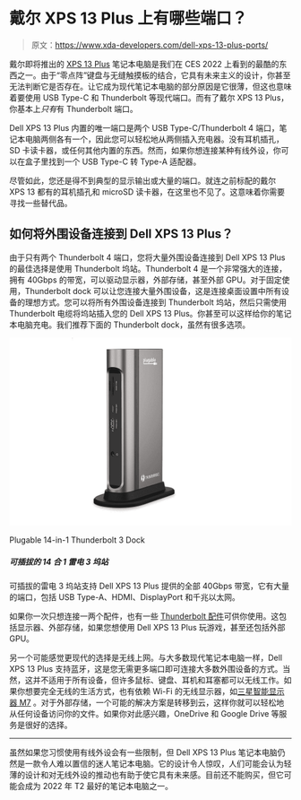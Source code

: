 # 戴尔 XPS 13 Plus 上有哪些端口？

> 原文：<https://www.xda-developers.com/dell-xps-13-plus-ports/>

戴尔即将推出的 [XPS 13 Plus](https://www.xda-developers.com/dell-xps-13-plus/) 笔记本电脑是我们在 CES 2022 上看到的最酷的东西之一。由于“零点阵”键盘与无缝触摸板的结合，它具有未来主义的设计，你甚至无法判断它是否存在。让它成为现代笔记本电脑的部分原因是它很薄，但这也意味着要使用 USB Type-C 和 Thunderbolt 等现代端口。而有了戴尔 XPS 13 Plus，你基本上*只有*有 Thunderbolt 端口。

Dell XPS 13 Plus 内置的唯一端口是两个 USB Type-C/Thunderbolt 4 端口，笔记本电脑两侧各有一个，因此您可以轻松地从两侧插入充电器。没有耳机插孔，SD 卡读卡器，或任何其他内置的东西。然而，如果你想连接某种有线外设，你可以在盒子里找到一个 USB Type-C 转 Type-A 适配器。

尽管如此，您还是得不到典型的显示输出或大量的端口。就连之前标配的戴尔 XPS 13 都有的耳机插孔和 microSD 读卡器，在这里也不见了。这意味着你需要寻找一些替代品。

## 如何将外围设备连接到 Dell XPS 13 Plus？

由于只有两个 Thunderbolt 4 端口，您将大量外围设备连接到 Dell XPS 13 Plus 的最佳选择是使用 Thunderbolt 坞站。Thunderbolt 4 是一个非常强大的连接，拥有 40Gbps 的带宽，可以驱动显示器，外部存储，甚至外部 GPU。对于固定使用，Thunderbolt dock 可以让您连接大量外围设备，这是连接桌面设置中所有设备的理想方式。您可以将所有外围设备连接到 Thunderbolt 坞站，然后只需使用 Thunderbolt 电缆将坞站插入您的 Dell XPS 13 Plus。你甚至可以这样给你的笔记本电脑充电。我们推荐下面的 Thunderbolt dock，虽然有很多选项。

 <picture>![If you w-ant to add a lot of ports to your Samsung Galaxy Book 2 Pro, this is one of the best docks out there. It has lots of USB ports, HDMI, DisplayPort, Gigabit Ethernet, SD card readers, and a headphone jack. It even supports 96W charging.](img/44cc384a776ad7b631d57390bbab02b5.png)</picture> 

Plugable 14-in-1 Thunderbolt 3 Dock

##### 可插拔的 14 合 1 雷电 3 坞站

可插拔的雷电 3 坞站支持 Dell XPS 13 Plus 提供的全部 40Gbps 带宽，它有大量的端口，包括 USB Type-A、HDMI、DisplayPort 和千兆以太网。

如果你一次只想连接一两个配件，也有一些 [Thunderbolt 配件](https://www.xda-developers.com/best-thunderbolt-accessories/)可供你使用。这包括显示器、外部存储，如果您想使用 Dell XPS 13 Plus 玩游戏，甚至还包括外部 GPU。

另一个可能感觉更现代的选择是无线上网。与大多数现代笔记本电脑一样，Dell XPS 13 Plus 支持蓝牙，这是您无需更多端口即可连接大多数外围设备的方式。当然，这并不适用于所有设备，但许多鼠标、键盘、耳机和耳塞都可以无线工作。如果你想要完全无线的生活方式，也有依赖 Wi-Fi 的无线显示器，如[三星智能显示器 M7](https://shop-links.co/1766967400050763295?u1=b33da688-ebb5-4822-a775-149550ee5595) 。对于外部存储，一个可能的解决方案是转移到云，这样你就可以轻松地从任何设备访问你的文件。如果你对此感兴趣，OneDrive 和 Google Drive 等服务是很好的选择。

* * *

虽然如果您习惯使用有线外设会有一些限制，但 Dell XPS 13 Plus 笔记本电脑仍然是一款令人难以置信的迷人笔记本电脑。它的设计令人惊叹，人们可能会认为轻薄的设计和对无线外设的推动也有助于使它具有未来感。目前还不能购买，但它可能会成为 2022 年 T2 最好的笔记本电脑之一。